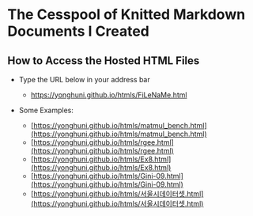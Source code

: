 The Cesspool of Knitted Markdown Documents I Created
========================================

How to Access the Hosted HTML Files
--------

* Type the URL below in your address bar
  - https://yonghuni.github.io/htmls/FiLeNaMe.html

* Some Examples:
  - [https://yonghuni.github.io/htmls/matmul_bench.html](https://yonghuni.github.io/htmls/matmul_bench.html)
  - [https://yonghuni.github.io/htmls/rgee.html](https://yonghuni.github.io/htmls/rgee.html)
  - [https://yonghuni.github.io/htmls/Ex8.html](https://yonghuni.github.io/htmls/Ex8.html)
  - [https://yonghuni.github.io/htmls/Gini-09.html](https://yonghuni.github.io/htmls/Gini-09.html)
  - [https://yonghuni.github.io/htmls/서울시데이터셋.html](https://yonghuni.github.io/htmls/서울시데이터셋.html)
